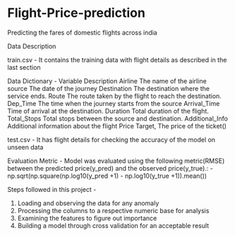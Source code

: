 # Flight-Price-prediction
Predicting the fares of domestic flights across india

Data Description

train.csv -
It contains the training data with flight details as described in the last section


Data Dictionary -
Variable 	         Description
Airline 	       The name of the airline<br>
source 	         The date of the journey
Destination 	   The destination where the service ends.
Route 	         The route taken by the flight to reach the destination.
Dep_Time 	       The time when the journey starts from the source
Arrival_Time     Time of arrival at the destination.
Duration 	       Total duration of the flight.
Total_Stops 	   Total stops between the source and destination.
Additional_Info  Additional information about the flight
Price 	         Target, The price of the ticket()


test.csv -
It has flight details for checking the accuracy of the model on unseen data


Evaluation Metric - 
Model was evaluated using the following metric(RMSE) between the predicted price(y_pred) and the observed price(y_true).:
-np.sqrt(np.square(np.log10(y_pred +1) - np.log10(y_true +1)).mean())

Steps followed in this project -
1. Loading and observing the data for any anomaly 
2. Processing the columns to a respective numeric base for analysis
3. Examining the features to figure out importance
4. Building a model through cross validation for an acceptable result 

